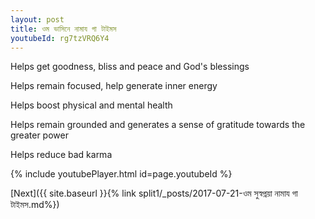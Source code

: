```yaml
---
layout: post
title: ওম ভাসিনে নামায গা টাইমস
youtubeId: rg7tzVRQ6Y4
---
```

 
 
Helps get goodness, bliss and peace and God's blessings
 
Helps remain focused, help generate inner energy 
 
Helps boost physical and mental health 
 
Helps remain grounded and generates a sense of gratitude towards the greater power 
 
Helps reduce bad karma
 
 
 
 


{% include youtubePlayer.html id=page.youtubeId %}
 
[Next]({{ site.baseurl }}{% link  split1/_posts/2017-07-21-ওম সুস্বপ্নয়া নামায গা টাইমস.md%})
 
